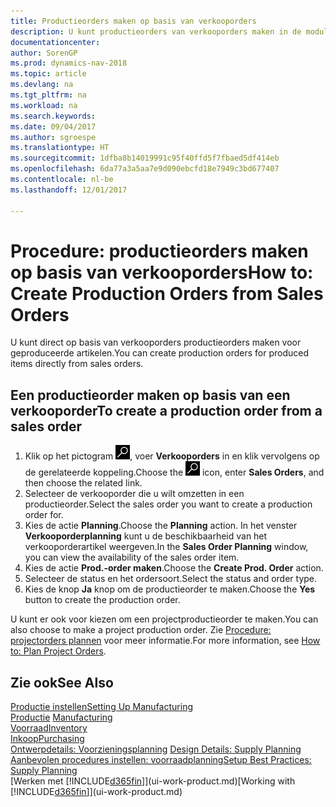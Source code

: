```yaml
---
title: Productieorders maken op basis van verkooporders
description: U kunt productieorders van verkooporders maken in de module Verkoop & Marketing.
documentationcenter: 
author: SorenGP
ms.prod: dynamics-nav-2018
ms.topic: article
ms.devlang: na
ms.tgt_pltfrm: na
ms.workload: na
ms.search.keywords: 
ms.date: 09/04/2017
ms.author: sgroespe
ms.translationtype: HT
ms.sourcegitcommit: 1dfba8b14019991c95f40ffd5f7fbaed5df414eb
ms.openlocfilehash: 6da77a3a5aa7e9d090ebcfd18e7949c3bd677407
ms.contentlocale: nl-be
ms.lasthandoff: 12/01/2017

---
```

# <a name="how-to-create-production-orders-from-sales-orders"></a><span data-ttu-id="c902a-103">Procedure: productieorders maken op basis van verkooporders</span><span class="sxs-lookup"><span data-stu-id="c902a-103">How to: Create Production Orders from Sales Orders</span></span>
<span data-ttu-id="c902a-104">U kunt direct op basis van verkooporders productieorders maken voor geproduceerde artikelen.</span><span class="sxs-lookup"><span data-stu-id="c902a-104">You can create production orders for produced items directly from sales orders.</span></span>  

## <a name="to-create-a-production-order-from-a-sales-order"></a><span data-ttu-id="c902a-105">Een productieorder maken op basis van een verkooporder</span><span class="sxs-lookup"><span data-stu-id="c902a-105">To create a production order from a sales order</span></span>  

1.  <span data-ttu-id="c902a-106">Klik op het pictogram ![Zoeken naar pagina of rapport](media/ui-search/search_small.png "pictogram Zoeken naar pagina of rapport"), voer **Verkooporders** in en klik vervolgens op de gerelateerde koppeling.</span><span class="sxs-lookup"><span data-stu-id="c902a-106">Choose the ![Search for Page or Report](media/ui-search/search_small.png "Search for Page or Report icon") icon, enter **Sales Orders**, and then choose the related link.</span></span>  
2.  <span data-ttu-id="c902a-107">Selecteer de verkooporder die u wilt omzetten in een productieorder.</span><span class="sxs-lookup"><span data-stu-id="c902a-107">Select the sales order you want to create a production order for.</span></span>  
3.  <span data-ttu-id="c902a-108">Kies de actie **Planning**.</span><span class="sxs-lookup"><span data-stu-id="c902a-108">Choose the **Planning** action.</span></span> <span data-ttu-id="c902a-109">In het venster **Verkooporderplanning** kunt u de beschikbaarheid van het verkooporderartikel weergeven.</span><span class="sxs-lookup"><span data-stu-id="c902a-109">In the **Sales Order Planning** window, you can view the availability of the sales order item.</span></span>  
4.  <span data-ttu-id="c902a-110">Kies de actie **Prod.-order maken**.</span><span class="sxs-lookup"><span data-stu-id="c902a-110">Choose the **Create Prod. Order** action.</span></span>  
5.  <span data-ttu-id="c902a-111">Selecteer de status en het ordersoort.</span><span class="sxs-lookup"><span data-stu-id="c902a-111">Select the status and order type.</span></span>  
6.  <span data-ttu-id="c902a-112">Kies de knop **Ja** knop om de productieorder te maken.</span><span class="sxs-lookup"><span data-stu-id="c902a-112">Choose the **Yes** button to create the production order.</span></span>

<span data-ttu-id="c902a-113">U kunt er ook voor kiezen om een projectproductieorder te maken.</span><span class="sxs-lookup"><span data-stu-id="c902a-113">You can also choose to make a project production order.</span></span> <span data-ttu-id="c902a-114">Zie [Procedure: projectorders plannen](production-how-to-plan-project-orders.md) voor meer informatie.</span><span class="sxs-lookup"><span data-stu-id="c902a-114">For more information, see [How to: Plan Project Orders](production-how-to-plan-project-orders.md).</span></span>   

## <a name="see-also"></a><span data-ttu-id="c902a-115">Zie ook</span><span class="sxs-lookup"><span data-stu-id="c902a-115">See Also</span></span>  
[<span data-ttu-id="c902a-116">Productie instellen</span><span class="sxs-lookup"><span data-stu-id="c902a-116">Setting Up Manufacturing</span></span>](production-configure-production-processes.md)  
<span data-ttu-id="c902a-117">[Productie](production-manage-manufacturing.md)  </span><span class="sxs-lookup"><span data-stu-id="c902a-117">[Manufacturing](production-manage-manufacturing.md)  </span></span>  
[<span data-ttu-id="c902a-118">Voorraad</span><span class="sxs-lookup"><span data-stu-id="c902a-118">Inventory</span></span>](inventory-manage-inventory.md)  
[<span data-ttu-id="c902a-119">Inkoop</span><span class="sxs-lookup"><span data-stu-id="c902a-119">Purchasing</span></span>](purchasing-manage-purchasing.md)  
<span data-ttu-id="c902a-120">[Ontwerpdetails: Voorzieningsplanning](design-details-supply-planning.md) </span><span class="sxs-lookup"><span data-stu-id="c902a-120">[Design Details: Supply Planning](design-details-supply-planning.md) </span></span>  
[<span data-ttu-id="c902a-121">Aanbevolen procedures instellen: voorraadplanning</span><span class="sxs-lookup"><span data-stu-id="c902a-121">Setup Best Practices: Supply Planning</span></span>](setup-best-practices-supply-planning.md)  
<span data-ttu-id="c902a-122">[Werken met [!INCLUDE[d365fin](includes/d365fin_md.md)]](ui-work-product.md)</span><span class="sxs-lookup"><span data-stu-id="c902a-122">[Working with [!INCLUDE[d365fin](includes/d365fin_md.md)]](ui-work-product.md)</span></span>

